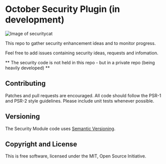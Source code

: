 # October Security Plugin (in development)

![Image of securitycat](https://download.bitdefender.com/resources/themes/draco/images/business/endpoint-security-solution.png)

This repo to gather security enhancement ideas and to monitor progress.

Feel free to add issues containing security ideas, requests and infomation.

** The security code is not held in this repo - but in a private repo (being heavily developed) **

## Contributing ##

Patches and pull requests are encouraged. All code should follow the PSR-1 and
PSR-2 style guidelines. Please include unit tests whenever possible.

## Versioning ##

The Security Module code uses [Semantic Versioning](https://semver.org/).

## Copyright and License ##

This is free software, licensed under the MIT, Open Source Initiative.